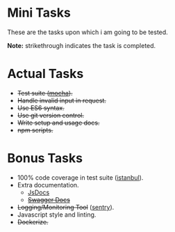 # Mini Tasks
These are the tasks upon which i am going to be tested.

**Note:** strikethrough indicates the task is completed.

# Actual Tasks
- ~~Test suite ([mocha](https://mochajs.org/)).~~
- ~~Handle invalid input in request.~~
- ~~Use ES6 syntax.~~
- ~~Use git version control.~~
- ~~Write setup and usage docs.~~
- ~~npm scripts.~~

# Bonus Tasks
- 100% code coverage in test suite ([istanbul](https://istanbul.js.org/)).
- Extra documentation.
  - [JsDocs](http://usejsdoc.org/)
  - ~~[Swagger Docs](http://swagger.io/specification/)~~
- ~~Logging/Monitoring Tool~~ ([sentry](https://sentry.io)).
- Javascript style and linting.
- ~~Dockerize.~~
